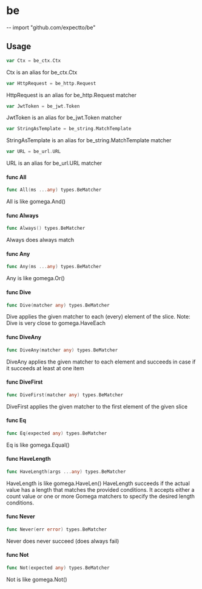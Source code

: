 # be
--
    import "github.com/expectto/be"


## Usage

```go
var Ctx = be_ctx.Ctx
```
Ctx is an alias for be_ctx.Ctx

```go
var HttpRequest = be_http.Request
```
HttpRequest is an alias for be_http.Request matcher

```go
var JwtToken = be_jwt.Token
```
JwtToken is an alias for be_jwt.Token matcher

```go
var StringAsTemplate = be_string.MatchTemplate
```
StringAsTemplate is an alias for be_string.MatchTemplate matcher

```go
var URL = be_url.URL
```
URL is an alias for be_url.URL matcher

#### func  All

```go
func All(ms ...any) types.BeMatcher
```
All is like gomega.And()

#### func  Always

```go
func Always() types.BeMatcher
```
Always does always match

#### func  Any

```go
func Any(ms ...any) types.BeMatcher
```
Any is like gomega.Or()

#### func  Dive

```go
func Dive(matcher any) types.BeMatcher
```
Dive applies the given matcher to each (every) element of the slice. Note: Dive
is very close to gomega.HaveEach

#### func  DiveAny

```go
func DiveAny(matcher any) types.BeMatcher
```
DiveAny applies the given matcher to each element and succeeds in case if it
succeeds at least at one item

#### func  DiveFirst

```go
func DiveFirst(matcher any) types.BeMatcher
```
DiveFirst applies the given matcher to the first element of the given slice

#### func  Eq

```go
func Eq(expected any) types.BeMatcher
```
Eq is like gomega.Equal()

#### func  HaveLength

```go
func HaveLength(args ...any) types.BeMatcher
```
HaveLength is like gomega.HaveLen() HaveLength succeeds if the actual value has
a length that matches the provided conditions. It accepts either a count value
or one or more Gomega matchers to specify the desired length conditions.

#### func  Never

```go
func Never(err error) types.BeMatcher
```
Never does never succeed (does always fail)

#### func  Not

```go
func Not(expected any) types.BeMatcher
```
Not is like gomega.Not()
